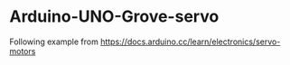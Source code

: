 # Arduino-UNO-Grove-servo

Following example from https://docs.arduino.cc/learn/electronics/servo-motors
